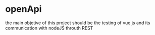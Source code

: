 # openApi

the main objetive of this project should be the testing of vue js and its communication with nodeJS throuth REST